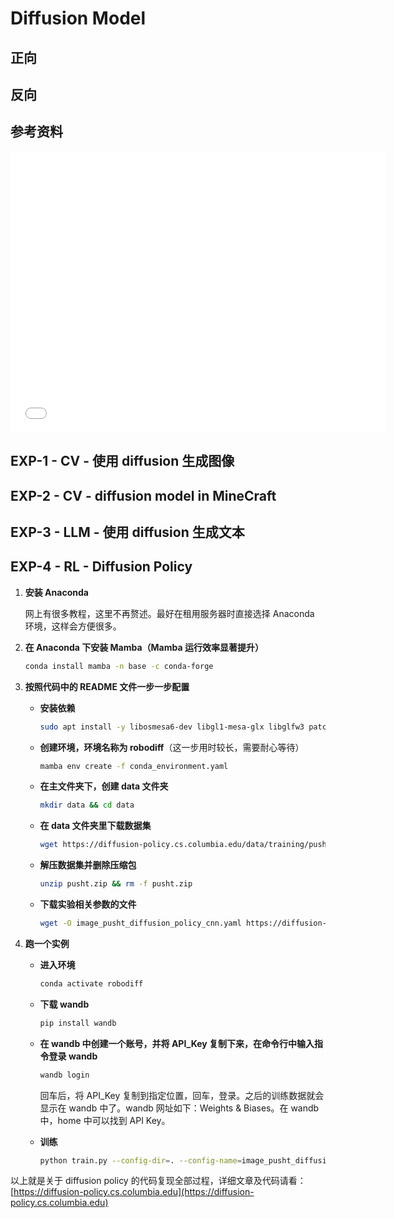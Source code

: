 # Diffusion Model

## 正向


## 反向


## 参考资料

<iframe src="//player.bilibili.com/player.html?isOutside=true&aid=112707088943539&bvid=BV1xih7ecEMb&cid=500001601124266&p=1&autoplay=0" scrolling="no" border="0" frameborder="no" framespacing="0" allowfullscreen="true" height="450" width="600"></iframe>


## EXP-1 - CV - 使用 diffusion 生成图像


## EXP-2 - CV - diffusion model in MineCraft


## EXP-3 - LLM - 使用 diffusion 生成文本


## EXP-4 - RL - Diffusion Policy

1. **安装 Anaconda**

   网上有很多教程，这里不再赘述。最好在租用服务器时直接选择 Anaconda 环境，这样会方便很多。

2. **在 Anaconda 下安装 Mamba（Mamba 运行效率显著提升）**

   ```bash title="安装 Mamba"
   conda install mamba -n base -c conda-forge
   ```

3. **按照代码中的 README 文件一步一步配置**

   - **安装依赖**

     ```bash title="安装依赖"
     sudo apt install -y libosmesa6-dev libgl1-mesa-glx libglfw3 patchelf
     ```

   - **创建环境，环境名称为 robodiff**（这一步用时较长，需要耐心等待）

     ```bash title="创建 robodiff 环境"
     mamba env create -f conda_environment.yaml
     ```

   - **在主文件夹下，创建 data 文件夹**

     ```bash title="创建 data 文件夹"
     mkdir data && cd data
     ```

   - **在 data 文件夹里下载数据集**

     ```bash title="下载数据集"
     wget https://diffusion-policy.cs.columbia.edu/data/training/pusht.zip
     ```

   - **解压数据集并删除压缩包**

     ```bash title="解压数据集"
     unzip pusht.zip && rm -f pusht.zip
     ```

   - **下载实验相关参数的文件**

     ```bash title="下载实验参数文件"
     wget -O image_pusht_diffusion_policy_cnn.yaml https://diffusion-policy.cs.columbia.edu/data/experiments/image/pusht/diffusion_policy_cnn/config.yaml
     ```

4. **跑一个实例**

   - **进入环境**

     ```bash title="激活环境"
     conda activate robodiff
     ```

   - **下载 wandb**

     ```bash title="安装 wandb"
     pip install wandb
     ```

   - **在 wandb 中创建一个账号，并将 API_Key 复制下来，在命令行中输入指令登录 wandb**

     ```bash title="登录 wandb"
     wandb login
     ```

     回车后，将 API_Key 复制到指定位置，回车，登录。之后的训练数据就会显示在 wandb 中了。wandb 网址如下：Weights & Biases。在 wandb 中，home 中可以找到 API Key。

   - **训练**

     ```bash title="训练指令"
     python train.py --config-dir=. --config-name=image_pusht_diffusion_policy_cnn.yaml training.seed=42 training.device=cuda:0 hydra.run.dir='data/outputs/${now:%Y.%m.%d}/${now:%H.%M.%S}_${name}_${task_name}'
     ```

以上就是关于 diffusion policy 的代码复现全部过程，详细文章及代码请看：[https://diffusion-policy.cs.columbia.edu](https://diffusion-policy.cs.columbia.edu)



